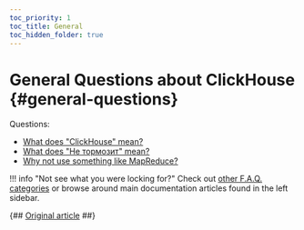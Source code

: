 ```yaml
---
toc_priority: 1
toc_title: General
toc_hidden_folder: true
---
```


# General Questions about ClickHouse {#general-questions}

Questions:

-   [What does "ClickHouse" mean?](dbms-naming.md)
-   [What does "Не тормозит" mean?](ne-tormozit.md)
-   [Why not use something like MapReduce?](mapreduce.md)

!!! info "Not see what you were locking for?"
    Check out [other F.A.Q. categories](../index.md) or browse around main documentation articles found in the left sidebar.

{## [Original article](https://clickhouse.tech/docs/en/faq/general/) ##}
